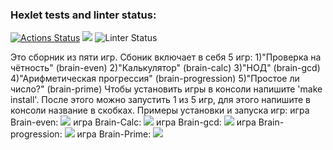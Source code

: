 ### Hexlet tests and linter status:
[![Actions Status](https://github.com/CryFromTheHeart/frontend-project-lvl1/workflows/hexlet-check/badge.svg)](https://github.com/CryFromTheHeart/frontend-project-lvl1/actions)
<a href="https://codeclimate.com/github/codeclimate/codeclimate/maintainability"><img src="https://api.codeclimate.com/v1/badges/a99a88d28ad37a79dbf6/maintainability" /></a>
![Linter Status](https://github.com/CryFromTheHeart/frontend-project-lvl1/actions/workflows/Linter-Status.yml/badge.svg)

Это сборник из пяти игр. Сбоник включает в себя 5 игр:
1)"Проверка на чётность" (brain-even)
2)"Калькулятор" (brain-calc)
3)"НОД" (brain-gcd)
4)"Арифметическая прогрессия" (brain-progression)
5)"Простое ли число?" (brain-prime)
Чтобы установить игры в консоли напишите 'make install'. После этого можно запустить 1 из 5 игр, для этого напишите в консоли название в скобках. 
Примеры установки и запуска игр:
игра Brain-even:
<a href="https://asciinema.org/a/Hge7iyikRQ6MM1KmllMBTsti1" target="_blank"><img src="https://asciinema.org/a/Hge7iyikRQ6MM1KmllMBTsti1.svg" /></a>
игра Brain-Calc:
<a href="https://asciinema.org/a/tEh6lU8ITDYWgl7UFAoo0ZKzs" target="_blank"><img src="https://asciinema.org/a/tEh6lU8ITDYWgl7UFAoo0ZKzs.svg" /></a>
игра Brain-gcd:
<a href="https://asciinema.org/a/F29bzMUVP5oKhZpPsgsicgIor" target="_blank"><img src="https://asciinema.org/a/F29bzMUVP5oKhZpPsgsicgIor.svg" /></a>
игра Brain-progression:
<a href="https://asciinema.org/a/VQvOVlFBOjlEGVX7TFVUysLbk" target="_blank"><img src="https://asciinema.org/a/VQvOVlFBOjlEGVX7TFVUysLbk.svg" /></a>
игра Brain-Prime:
<a href="https://asciinema.org/a/J12La4TU4MtPlQHbvmX77Ysdf" target="_blank"><img src="https://asciinema.org/a/J12La4TU4MtPlQHbvmX77Ysdf.svg" /></a>
